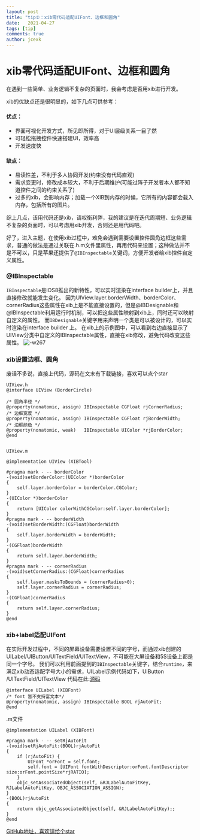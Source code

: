 ```yaml
---
layout: post
title: "tip②：xib零代码适配UIFont、边框和圆角"
date:   2021-04-27
tags: [tip]
comments: true
author: jcexk
---
```

# xib零代码适配UIFont、边框和圆角
在遇到一些简单、业务逻辑不复杂的页面时，我会考虑是否用xib进行开发。

xib的优缺点还是很明显的，如下几点可供参考：
#### 优点：
* 界面可视化开发方式，所见即所得，对于UI层级关系一目了然
* 可轻松拖拽控件快速搭建UI，效率高
* 开发速度快

#### 缺点：
* 易读性差，不利于多人协同开发(约束没有代码直观)
* 需求变更时，修改成本较大，不利于后期维护(可能过阵子开发者本人都不知道控件之间的约束关系了)
* 过多的xib，会影响内存；加载一个XIB到内存的时候，它所有的内容都会载入内存，包括所有的图片。

综上几点，该用代码还是xib，请权衡利弊，我的建议是在迭代周期短、业务逻辑不复杂的页面时，可以考虑用xib开发，否则还是用代码吧。

好了，进入主题，在使用xib过程中，难免会遇到需要设置控件圆角边框这些需求，普通的做法是通过关联在.h.m文件里属性，再用代码来设置；这种做法并不是不可以，只是苹果还提供了`@IBInspectable`关键词，方便开发者给xib控件自定义属性。
### @IBInspectable
`IBInspectable`是iOS8推出的新特性，可以实时渲染在interface builder上，并且直接修改就能发生变化。
因为UIView.layer.borderWidth、borderColor、cornerRadius这些属性在xib上是不能直接设置的，但是@IBDesignable和@IBInspectable利用运行时机制，可以把这些属性映射到xib上，同时还可以映射自定义的属性。
而`IBDesignable`关键字用来声明一个类是可以被设计的，可以实时渲染在interface builder 上。
在xib上的示例图中，可以看到右边直接显示了UIView分类中自定义的IBInspectable属性，直接在xib修改，避免代码改变这些属性。
![-w267](https://jcexk-1259114619.cos.ap-shanghai.myqcloud.com/16194586000253.jpg)
### xib设置边框、圆角
废话不多说，直接上代码，源码在文末有下载链接，喜欢可以点个star

```
UIView.h
@interface UIView (BorderCircle)

/* 圆角半径 */
@property(nonatomic, assign) IBInspectable CGFloat rjCornerRadius;
/* 边框宽度 */
@property(nonatomic, assign) IBInspectable CGFloat rjBorderWidth;
/* 边框颜色 */
@property(nonatomic, weak)   IBInspectable UIColor *rjBorderColor;
@end


UIView.m

@implementation UIView (XIBTool)

#pragma mark - -- borderColor
-(void)setBorderColor:(UIColor *)borderColor
{
    self.layer.borderColor = borderColor.CGColor;
}
-(UIColor *)borderColor
{
    return [UIColor colorWithCGColor:self.layer.borderColor];
}
#pragma mark - -- borderWidth
-(void)setBorderWidth:(CGFloat)borderWidth
{
    self.layer.borderWidth = borderWidth;
}
-(CGFloat)borderWidth
{
    return self.layer.borderWidth;
}
#pragma mark - -- cornerRadius
-(void)setCornerRadius:(CGFloat)cornerRadius
{
    self.layer.masksToBounds = (cornerRadius>0);
    self.layer.cornerRadius = cornerRadius;
}
-(CGFloat)cornerRadius
{
    return self.layer.cornerRadius;
}
@end
```
### xib+label适配UIFont
在实际开发过程中，不同的屏幕设备需要设置不同的字号，而通过xib创建的UILabel/UIButton/UITextField/UITextView，不可能在大屏设备和5S设备上都是同一个字号。
我们可以利用前面提到的`IBInspectable`关键字，结合`runtime`，来满足xib动态适配字号大小的需求，UILabel示例代码如下，UIButton
/UITextField/UITextView 代码在此:[源码](https://github.com/jcexk/RJAutoFitLabel)
```
@interface UILabel (XIBFont)
/* font 暂不支持富文本*/
@property(nonatomic, assign) IBInspectable BOOL rjAutoFit;
@end

```
.m文件
```
@implementation UILabel (XIBFont)

#pragma mark - -- setRjAutoFit
-(void)setRjAutoFit:(BOOL)rjAutoFit
{
    if (rjAutoFit) {
        UIFont *orFont = self.font;
        self.font = [UIFont fontWithDescriptor:orFont.fontDescriptor size:orFont.pointSize*rjRATIO];
    }
    objc_setAssociatedObject(self, &RJLabelAutoFitKey, RJLabelAutoFitKey, OBJC_ASSOCIATION_ASSIGN);
}
-(BOOL)rjAutoFit
{
    return objc_getAssociatedObject(self, &RJLabelAutoFitKey);;
}
@end
```
[GitHub地址，喜欢请给个star](https://github.com/jcexk/RJAutoFitLabel)
